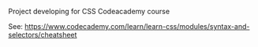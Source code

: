 
Project developing for CSS Codeacademy course

See: https://www.codecademy.com/learn/learn-css/modules/syntax-and-selectors/cheatsheet
 
